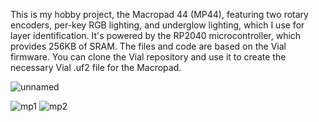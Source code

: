 This is my hobby project, the Macropad 44 (MP44), featuring two rotary encoders, per-key RGB lighting, and underglow lighting, which I use for layer identification. It's powered by the RP2040 microcontroller, which provides 256KB of SRAM.
The files and code are based on the Vial firmware. You can clone the Vial repository and use it to create the necessary Vial .uf2 file for the Macropad.

![unnamed](https://github.com/user-attachments/assets/03ff8488-cb71-4ba5-9b2a-a95d9ce6b4a0)

![mp1](https://github.com/user-attachments/assets/568114bc-fb5b-4477-a09e-8d6f1cf08f56)
![mp2](https://github.com/user-attachments/assets/c7dde0da-3231-4021-9958-ac42a7ef21c7)
